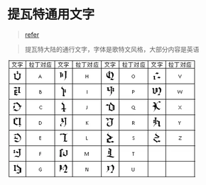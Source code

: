 # 提瓦特通用文字

> [refer](https://www.bilibili.com/read/cv8339816)



> 提瓦特大陆的通行文字，字体是歌特文风格，大部分内容是英语

![](https://github.com/DrAugus/data/blob/master/game/genshin/genshin_lang.png?raw=true)